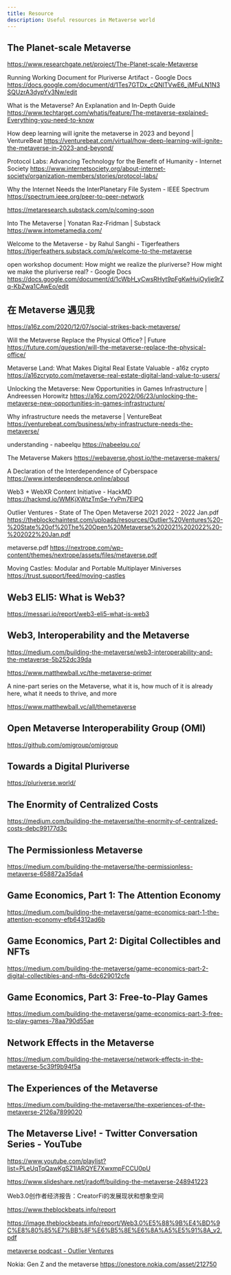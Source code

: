 ```yaml
---
title: Resource
description: Useful resources in Metaverse world
---
```

## The Planet-scale Metaverse

https://www.researchgate.net/project/The-Planet-scale-Metaverse



Running Working Document for Pluriverse Artifact - Google Docs
https://docs.google.com/document/d/1Tes7GTDx_cQNlTVwE6_jMFuLN1N3SQUzrA3dypYv3Nw/edit

What is the Metaverse? An Explanation and In-Depth Guide
https://www.techtarget.com/whatis/feature/The-metaverse-explained-Everything-you-need-to-know

How deep learning will ignite the metaverse in 2023 and beyond | VentureBeat
https://venturebeat.com/virtual/how-deep-learning-will-ignite-the-metaverse-in-2023-and-beyond/

Protocol Labs: Advancing Technology for the Benefit of Humanity - Internet Society
https://www.internetsociety.org/about-internet-society/organization-members/stories/protocol-labs/

Why the Internet Needs the InterPlanetary File System - IEEE Spectrum
https://spectrum.ieee.org/peer-to-peer-network

https://metaresearch.substack.com/p/coming-soon

Into The Metaverse | Yonatan Raz-Fridman | Substack
https://www.intometamedia.com/



Welcome to the Metaverse - by Rahul Sanghi - Tigerfeathers
https://tigerfeathers.substack.com/p/welcome-to-the-metaverse



open workshop document: How might we realize the pluriverse? How might we make the pluriverse real? - Google Docs
https://docs.google.com/document/d/1cWbH_yCwsRHyt9pFgKwHujOylje9rZq-KbZwa1CAwEo/edit



## 在 Metaverse 遇见我
https://a16z.com/2020/12/07/social-strikes-back-metaverse/



Will the Metaverse Replace the Physical Office? | Future
https://future.com/question/will-the-metaverse-replace-the-physical-office/



Metaverse Land: What Makes Digital Real Estate Valuable - a16z crypto
https://a16zcrypto.com/metaverse-real-estate-digital-land-value-to-users/

Unlocking the Metaverse: New Opportunities in Games Infrastructure | Andreessen Horowitz
https://a16z.com/2022/06/23/unlocking-the-metaverse-new-opportunities-in-games-infrastructure/



Why infrastructure needs the metaverse | VentureBeat
https://venturebeat.com/business/why-infrastructure-needs-the-metaverse/



understanding - nabeelqu
https://nabeelqu.co/





The Metaverse Makers
https://webaverse.ghost.io/the-metaverse-makers/

A Declaration of the Interdependence of Cyberspace
https://www.interdependence.online/about



Web3 + WebXR Content Initiative - HackMD
https://hackmd.io/WMKjXWtzTmSe-YvPm7ElPQ



Outlier Ventures - State of The Open Metaverse 2021 2022 - 2022 Jan.pdf
https://theblockchaintest.com/uploads/resources/Outlier%20Ventures%20-%20State%20of%20The%20Open%20Metaverse%202021%202022%20-%202022%20Jan.pdf

metaverse.pdf
https://nextrope.com/wp-content/themes/nextrope/assets/files/metaverse.pdf



Moving Castles: Modular and Portable Multiplayer Miniverses
https://trust.support/feed/moving-castles



## Web3 ELI5: What is Web3?

https://messari.io/report/web3-eli5-what-is-web3



## Web3, Interoperability and the Metaverse
https://medium.com/building-the-metaverse/web3-interoperability-and-the-metaverse-5b252dc39da



https://www.matthewball.vc/the-metaverse-primer

A nine-part series on the Metaverse, what it is, how much of it is already here, what it needs to thrive, and more

https://www.matthewball.vc/all/themetaverse

## Open Metaverse Interoperability Group (OMI)

https://github.com/omigroup/omigroup

## Towards a Digital Pluriverse

https://pluriverse.world/



## The Enormity of Centralized Costs
https://medium.com/building-the-metaverse/the-enormity-of-centralized-costs-debc99177d3c



## The Permissionless Metaverse
https://medium.com/building-the-metaverse/the-permissionless-metaverse-658872a35da4



## Game Economics, Part 1: The Attention Economy
https://medium.com/building-the-metaverse/game-economics-part-1-the-attention-economy-efb64312ad6b

## Game Economics, Part 2: Digital Collectibles and NFTs
https://medium.com/building-the-metaverse/game-economics-part-2-digital-collectibles-and-nfts-6dc629012cfe

## Game Economics, Part 3: Free-to-Play Games
https://medium.com/building-the-metaverse/game-economics-part-3-free-to-play-games-78aa790d55ae



## Network Effects in the Metaverse
https://medium.com/building-the-metaverse/network-effects-in-the-metaverse-5c39f9b94f5a



## The Experiences of the Metaverse
https://medium.com/building-the-metaverse/the-experiences-of-the-metaverse-2126a7899020



## The Metaverse Live! - Twitter Conversation Series - YouTube
https://www.youtube.com/playlist?list=PLeUqTqQawKgSZ1lARQYE7XwxmpFCCU0pU



https://www.slideshare.net/jradoff/building-the-metaverse-248941223



Web3.0创作者经济报告：CreatorFi的发展现状和想象空间

https://www.theblockbeats.info/report

https://image.theblockbeats.info/report/Web3.0%E5%88%9B%E4%BD%9C%E8%80%85%E7%BB%8F%E6%B5%8E%E6%8A%A5%E5%91%8A_v2.pdf





[metaverse podcast - Outlier Ventures](https://outlierventures.io/metaverse-podcast/)



Nokia: Gen Z and the metaverse
https://onestore.nokia.com/asset/212750

